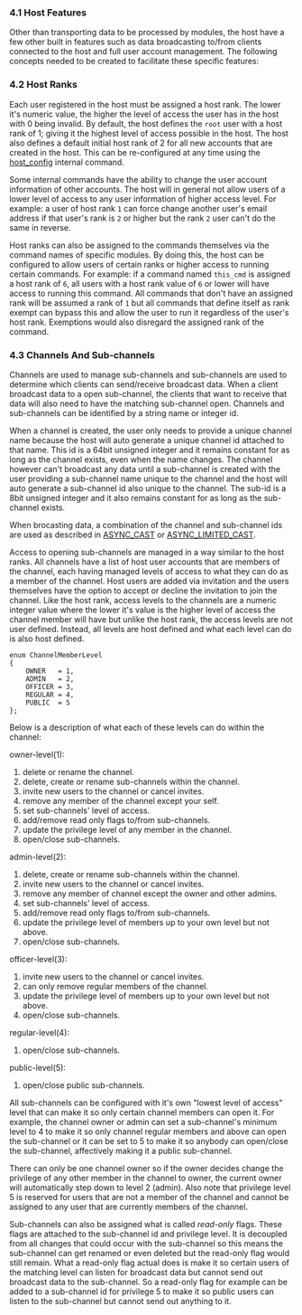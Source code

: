 ### 4.1 Host Features ###

Other than transporting data to be processed by modules, the host have a few other built in features such as data broadcasting to/from clients connected to the host and full user account management. The following concepts needed to be created to facilitate these specific features:

### 4.2 Host Ranks ###

Each user registered in the host must be assigned a host rank. The lower it's numeric value, the higher the level of access the user has in the host with 0 being invalid. By default, the host defines the ```root``` user with a host rank of 1; giving it the highest level of access possible in the host. The host also defines a default initial host rank of 2 for all new accounts that are created in the host. This can be re-configured at any time using the [host_config](intern_commands.md) internal command.

Some internal commands have the ability to change the user account information of other accounts. The host will in general not allow users of a lower level of access to any user information of higher access level. For example: a user of host rank ```1``` can force change another user's email address if that user's rank is ```2``` or higher but the rank ```2``` user can't do the same in reverse.

Host ranks can also be assigned to the commands themselves via the command names of specific modules. By doing this, the host can be configured to allow users of certain ranks or higher access to running certain commands. For example: if a command named ```this_cmd``` is assigned a host rank of ```6```, all users with a host rank value of ```6``` or lower will have access to running this command. All commands that don't have an assigned rank will be assumed a rank of ```1``` but all commands that define itself as rank exempt can bypass this and allow the user to run it regardless of the user's host rank. Exemptions would also disregard the assigned rank of the command.

### 4.3 Channels And Sub-channels ###

Channels are used to manage sub-channels and sub-channels are used to determine which clients can send/receive broadcast data. When a client broadcast data to a open sub-channel, the clients that want to receive that data will also need to have the matching sub-channel open. Channels and sub-channels can be identified by a string name or integer id. 

When a channel is created, the user only needs to provide a unique channel name because the host will auto generate a unique channel id attached to that name. This id is a 64bit unsigned integer and it remains constant for as long as the channel exists, even when the name changes. The channel however can't broadcast any data until a sub-channel is created with the user providing a sub-channel name unique to the channel and the host will auto generate a sub-channel id also unique to the channel. The sub-id is a 8bit unsigned integer and it also remains constant for as long as the sub-channel exists. 

When brocasting data, a combination of the channel and sub-channel ids are used as described in [ASYNC_CAST](async.md) or [ASYNC_LIMITED_CAST](async.md).

Access to opening sub-channels are managed in a way similar to the host ranks. All channels have a list of host user accounts that are members of the channel, each having managed levels of access to what they can do as a member of the channel. Host users are added via invitation and the users themselves have the option to accept or decline the invitation to join the channel. Like the host rank, access levels to the channels are a numeric integer value where the lower it's value is the higher level of access the channel member will have but unlike the host rank, the access levels are not user defined. Instead, all levels are host defined and what each level can do is also host defined.

```
enum ChannelMemberLevel
{
    OWNER   = 1,
    ADMIN   = 2,
    OFFICER = 3,
    REGULAR = 4,
    PUBLIC  = 5
};
```

Below is a description of what each of these levels can do within the channel:

owner-level(1):

1. delete or rename the channel.
2. delete, create or rename sub-channels within the channel.
3. invite new users to the channel or cancel invites.
4. remove any member of the channel except your self.
5. set sub-channels' level of access.
6. add/remove read only flags to/from sub-channels.
7. update the privilege level of any member in the channel.
8. open/close sub-channels.

admin-level(2):

1. delete, create or rename sub-channels within the channel.
2. invite new users to the channel or cancel invites.
3. remove any member of channel except the owner and other admins.
4. set sub-channels' level of access.
5. add/remove read only flags to/from sub-channels.
6. update the privilege level of members up to your own level but not above.
7. open/close sub-channels.

officer-level(3):

1. invite new users to the channel or cancel invites.
2. can only remove regular members of the channel.
3. update the privilege level of members up to your own level but not above.
4. open/close sub-channels.

regular-level(4):

1. open/close sub-channels.

public-level(5):

1. open/close public sub-channels.

All sub-channels can be configured with it's own "lowest level of access" level that can make it so only certain channel members can open it. For example, the channel owner or admin can set a sub-channel's minimum level to 4 to make it so only channel regular members and above can open the sub-channel or it can be set to 5 to make it so anybody can open/close the sub-channel, affectively making it a public sub-channel.

There can only be one channel owner so if the owner decides change the privilege of any other member in the channel to owner, the current owner will automatically step down to level 2 (admin). Also note that privilege level 5 is reserved for users that are not a member of the channel and cannot be assigned to any user that are currently members of the channel.

Sub-channels can also be assigned what is called *read-only* flags. These flags are attached to the sub-channel id and privilege level. It is decoupled from all changes that could occur with the sub-channel so this means the sub-channel can get renamed or even deleted but the read-only flag would still remain. What a read-only flag actual does is make it so certain users of the matching level can listen for broadcast data but cannot send out broadcast data to the sub-channel. So a read-only flag for example can be added to a sub-channel id for privilege 5 to make it so public users can listen to the sub-channel but cannot send out anything to it.
